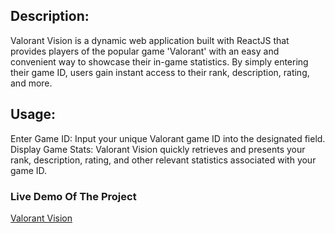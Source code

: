 
## Description:

Valorant Vision is a dynamic web application built with ReactJS that provides players of the popular game 'Valorant' with an easy and convenient way to showcase their in-game statistics. By simply entering their game ID, users gain instant access to their rank, description, rating, and more.

## Usage:
Enter Game ID: Input your unique Valorant game ID into the designated field.
Display Game Stats: Valorant Vision quickly retrieves and presents your rank, description, rating, and other relevant statistics associated with your game ID.

### Live Demo Of The Project 

[Valorant Vision ](https://valorantvision.netlify.app/)

